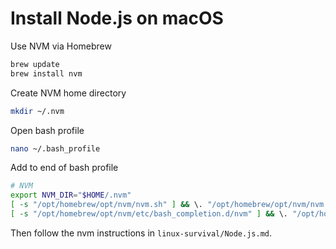 # Install Node.js on macOS

Use NVM via Homebrew

```sh
brew update
brew install nvm
```

Create NVM home directory

```sh
mkdir ~/.nvm
```

Open bash profile

```sh
nano ~/.bash_profile
```

Add to end of bash profile

```sh
# NVM
export NVM_DIR="$HOME/.nvm"
[ -s "/opt/homebrew/opt/nvm/nvm.sh" ] && \. "/opt/homebrew/opt/nvm/nvm.sh"  # loads nvm
[ -s "/opt/homebrew/opt/nvm/etc/bash_completion.d/nvm" ] && \. "/opt/homebrew/opt/nvm/etc/bash_completion.d/nvm"  # nvm bash_completion
```

Then follow the nvm instructions in `linux-survival/Node.js.md`.
